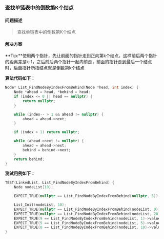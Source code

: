 ### 查找单链表中的倒数第K个结点
#### 问题描述
> 查找单链表中的倒数第K个结点

#### 解决方案
**Tip:**使用两个指针，先让前面的指针走到正向第k个结点，这样前后两个指针的距离差是k-1，之后前后两个指针一起向前走，前面的指针走到最后一个结点时，后面指针所指结点就是倒数第k个结点

**算法代码如下：**
```cpp
Node* List_FindNodeByIndexFromBehind(Node *head, int index) {
    Node *ahead = head, *behind = head;
    if (index <= 0 || head == nullptr) {
        return nullptr;
    }

    while (index-- > 1 && ahead != nullptr) {
        ahead = ahead->next;
    }

    if (index > 1) return nullptr;

    while (ahead->next != nullptr) {
        ahead = ahead->next;
        behind = behind->next;
    }
    return behind;
}
```

**测试用例如下：**
```cpp
TEST(LinkedList, List_FindNodeByIndexFromBehind) {
    Node nodeList[10];

    EXPECT_TRUE(nullptr == List_FindNodeByIndexFromBehind(nullptr, 5));

    List_Init(nodeList, 10);
    EXPECT_TRUE(nullptr == List_FindNodeByIndexFromBehind(nodeList, 0));
    EXPECT_TRUE(nullptr == List_FindNodeByIndexFromBehind(nodeList, 20));
    EXPECT_TRUE(9 == List_FindNodeByIndexFromBehind(nodeList, 1)->value);
    EXPECT_TRUE(5 == List_FindNodeByIndexFromBehind(nodeList, 5)->value);
    EXPECT_TRUE(0 == List_FindNodeByIndexFromBehind(nodeList, 10)->value);
}
```
